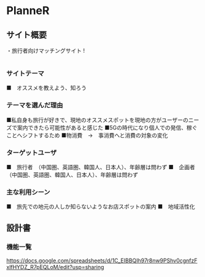 # PlanneR

## サイト概要
・旅行者向けマッチングサイト
!
```
```

### サイトテーマ
■　オススメを教えよう、知ろう

### テーマを選んだ理由
■私自身も旅行が好きで、現地のオススメスポットを現地の方がユーザーのニーズで案内できたら可能性があると感じた
■5Gの時代になり個人での発信、稼ぐことへシフトするため
■物消費　→　事消費へと消費の対象の変化

### ターゲットユーザ
■　旅行者　（中国圏、英語圏、韓国人、日本人）、年齢層は問わず
■　企画者　（中国圏、英語圏、韓国人、日本人）、年齢層は問わず

### 主な利用シーン
■　旅先での地元の人しか知らないようなお店スポットの案内
■　地域活性化

## 設計書

### 機能一覧
https://docs.google.com/spreadsheets/d/1C_EIBBQIh97r8nw9PShv0cgnfzFxlfHYDZ_R7pEQLoM/edit?usp=sharing
